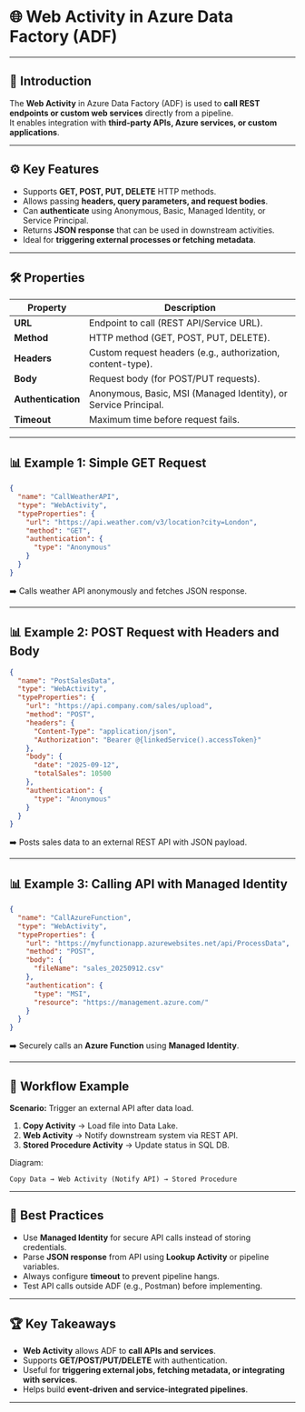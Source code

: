# 🌐 Web Activity in Azure Data Factory (ADF)

---

## 📌 Introduction
The **Web Activity** in Azure Data Factory (ADF) is used to **call REST endpoints or custom web services** directly from a pipeline.  
It enables integration with **third-party APIs, Azure services, or custom applications**.

---

## ⚙️ Key Features
- Supports **GET, POST, PUT, DELETE** HTTP methods.  
- Allows passing **headers, query parameters, and request bodies**.  
- Can **authenticate** using Anonymous, Basic, Managed Identity, or Service Principal.  
- Returns **JSON response** that can be used in downstream activities.  
- Ideal for **triggering external processes or fetching metadata**.

---

## 🛠️ Properties

| Property         | Description |
|------------------|-------------|
| **URL**          | Endpoint to call (REST API/Service URL). |
| **Method**       | HTTP method (GET, POST, PUT, DELETE). |
| **Headers**      | Custom request headers (e.g., authorization, content-type). |
| **Body**         | Request body (for POST/PUT requests). |
| **Authentication** | Anonymous, Basic, MSI (Managed Identity), or Service Principal. |
| **Timeout**      | Maximum time before request fails. |

---

## 📊 Example 1: Simple GET Request
```json
{
  "name": "CallWeatherAPI",
  "type": "WebActivity",
  "typeProperties": {
    "url": "https://api.weather.com/v3/location?city=London",
    "method": "GET",
    "authentication": {
      "type": "Anonymous"
    }
  }
}
````

➡️ Calls weather API anonymously and fetches JSON response.

---

## 📊 Example 2: POST Request with Headers and Body

```json
{
  "name": "PostSalesData",
  "type": "WebActivity",
  "typeProperties": {
    "url": "https://api.company.com/sales/upload",
    "method": "POST",
    "headers": {
      "Content-Type": "application/json",
      "Authorization": "Bearer @{linkedService().accessToken}"
    },
    "body": {
      "date": "2025-09-12",
      "totalSales": 10500
    },
    "authentication": {
      "type": "Anonymous"
    }
  }
}
```

➡️ Posts sales data to an external REST API with JSON payload.

---

## 📊 Example 3: Calling API with Managed Identity

```json
{
  "name": "CallAzureFunction",
  "type": "WebActivity",
  "typeProperties": {
    "url": "https://myfunctionapp.azurewebsites.net/api/ProcessData",
    "method": "POST",
    "body": {
      "fileName": "sales_20250912.csv"
    },
    "authentication": {
      "type": "MSI",
      "resource": "https://management.azure.com/"
    }
  }
}
```

➡️ Securely calls an **Azure Function** using **Managed Identity**.

---

## 🚀 Workflow Example

**Scenario:** Trigger an external API after data load.

1. **Copy Activity** → Load file into Data Lake.
2. **Web Activity** → Notify downstream system via REST API.
3. **Stored Procedure Activity** → Update status in SQL DB.

Diagram:

```
Copy Data → Web Activity (Notify API) → Stored Procedure
```

---

## 🎯 Best Practices

* Use **Managed Identity** for secure API calls instead of storing credentials.
* Parse **JSON response** from API using **Lookup Activity** or pipeline variables.
* Always configure **timeout** to prevent pipeline hangs.
* Test API calls outside ADF (e.g., Postman) before implementing.

---

## 🏆 Key Takeaways

* **Web Activity** allows ADF to **call APIs and services**.
* Supports **GET/POST/PUT/DELETE** with authentication.
* Useful for **triggering external jobs, fetching metadata, or integrating with services**.
* Helps build **event-driven and service-integrated pipelines**.

---
